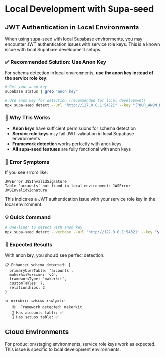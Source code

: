 # Local Development with Supa-seed

## JWT Authentication in Local Environments

When using supa-seed with local Supabase environments, you may encounter JWT authentication issues with service role keys. This is a known issue with local Supabase development setups.

### ✅ **Recommended Solution: Use Anon Key**

For schema detection in local environments, **use the anon key instead of the service role key**:

```bash
# Get your anon key
supabase status | grep "anon key"

# Use anon key for detection (recommended for local development)
npx supa-seed detect --url "http://127.0.0.1:54321" --key "[YOUR_ANON_KEY]"
```

### 🎯 **Why This Works**

- **Anon keys** have sufficient permissions for schema detection
- **Service role keys** may fail JWT validation in local Supabase environments
- **Framework detection** works perfectly with anon keys
- **All supa-seed features** are fully functional with anon keys

### 🔧 **Error Symptoms**

If you see errors like:
```
JWSError JWSInvalidSignature
Table 'accounts' not found in local environment: JWSError JWSInvalidSignature
```

This indicates a JWT authentication issue with your service role key in the local environment.

### 💡 **Quick Command**

```bash
# One-liner to detect with anon key
npx supa-seed detect --verbose --url "http://127.0.0.1:54321" --key "$(supabase status | grep 'anon key:' | cut -d: -f2 | xargs)"
```

### 🚀 **Expected Results**

With anon key, you should see perfect detection:

```
📋 Enhanced schema detected: {
  primaryUserTable: 'accounts',
  makerkitVersion: 'v2',
  frameworkType: 'makerkit',
  customTables: 7,
  relationships: 2
}

📊 Database Schema Analysis:
   🏗️  Framework detected: makerkit
   👤 Has accounts table: ✅
   📝 Has setups table: ✅
```

## Cloud Environments

For production/staging environments, service role keys work as expected. This issue is specific to local development environments.